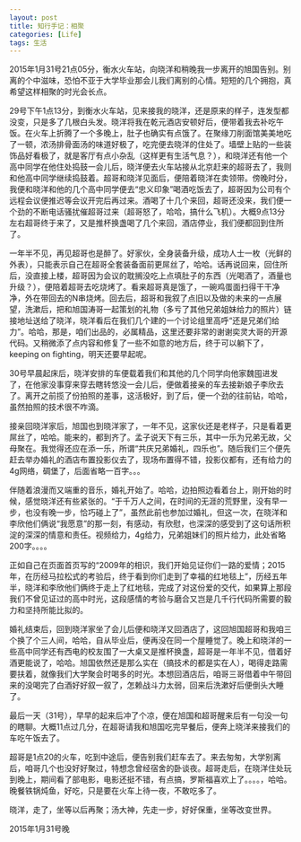 ```yaml
---
layout: post
title: 知行手记：相聚
categories: [Life]
tags: 生活
---
```


2015年1月31号21点05分，衡水火车站，向晓洋和稍晚我一步离开的旭国告别。别离的个中滋味，恐怕不亚于大学毕业那会儿我们离别的心情。短短的几个拥抱，真希望这样相聚的时光会长点。

29号下午1点13分，到衡水火车站，见来接我的晓洋，还是原来的样子，连发型都没变，只是多了几根白头发。晓洋将我在乾元酒店安顿好后，便带着我去补吃午饭。在火车上折腾了一个多晚上，肚子也确实有点饿了。在聚缘刀削面馆美美地吃了一顿，浓汤排骨面汤的味道好极了，吃完便去晓洋的住处了。墙壁上贴的一些装饰品好看极了，就是客厅有点小杂乱（这样更有生活气息？），和晓洋还有他一个高中同学在他住处捣鼓一会儿后，晓洋便去火车站接从北京赶来的超哥去了，我则和他高中同学继续捣鼓着。超哥和晓洋见面后，便陪着晓洋在卖领带。傍晚时分，我便和晓洋和他的几个高中同学便去“忠义印象”喝酒吃饭去了，超哥因为公司有个远程会议便推迟等会议开完后再过来。酒喝了十几个来回，超哥还没来，我们便一个劲的不断电话骚扰催超哥过来（超哥怒了，哈哈，搞什么飞机）。大概9点13分左右超哥终于来了，又是推杯换盏喝了几个来回，酒店停业，我们便都回到住所了。

一年半不见，再见超哥也是醉了。好家伙，全身装备升级，成功人士一枚（光鲜的外表），只能表示自己在超哥全套装备面前更屌丝了，哈哈。话再说回来，回住所后，没直接上楼，超哥因为会议的耽搁没吃上点填肚子的东西（光喝酒了，酒量也升级？），便陪着超哥去吃烧烤了。看来超哥真是饿了，一碗鸡蛋面扫得干干净净，外在带回去的N串烧烤。回去后，超哥和我叙了点旧以及做的未来的一点展望，洗漱后，把和旭国涛哥一起策划的礼物（多亏了其他兄弟姐妹给力的照片）链接地址送给了晓洋，晓洋看后在我们几个建的一个讨论组里高呼“还是兄弟们给力”。哈哈，那是，咱们出品的，必属精品，这里还要非常的谢谢奕灵大哥的开源代码。又稍微添了点内容和修复了一些不如意的地方后，终于可以躺下了，keeping on fighting，明天还要早起呢。

30号早晨起床后，晓洋安排的车便载着我们和其他的几个同学向他家魏囤进发了，在他家没事穿来穿去瞎转悠没一会儿后，便做着接亲的车去接新娘子李欣去了。离开之前揽了份拍照的差事，这活极好，到了后，便一个劲的往前钻，哈哈，虽然拍照的技术很不咋滴。

接亲回晓洋家后，旭国也到晓洋家了，一年不见，这家伙还是老样子，只是看着更屌丝了，哈哈。能来的，都到齐了。孟子说天下有三乐，其中一乐为兄弟无故，父母聚在。我觉得还应在添一乐，所谓“共庆兄弟婚礼，四乐也”。随后我们三个便先赶去举办婚礼的酒店布置投影仪去了，现场布置得不错，投影仪都有，还有给力的4g网络，碉堡了，后面省略一百字。。。

伴随着浪漫而又端重的音乐，婚礼开始了。哈哈，边拍照边看着台上，刚开始的时候，感觉晓洋还有些紧张的。“于千万人之间，在时间的无涯的荒野里，没有早一步，也没有晚一步，恰巧碰上了”，虽然此前也参加过婚礼，但这一次，在晓洋和李欣他们俩说“我愿意”的那一刻，有感动，有欣慰，也深深的感受到了这句话所积淀的深深的情意和责任。视频给力，4g给力，兄弟姐妹们的照片给力，此处省略200字。。。。

正如自己在页面首页写的“2009年的相识，我们开始见证你们一路的爱情；2015年，在历经马拉松式的考验后，终于看到你们走到了幸福的红地毯上”，历经五年半，晓洋和李欣他们俩终于走上了红地毯，完成了对这份爱的交代，如果算上那段我们不曾见证过的高中时光，这段感情的考验与磨合又岂是几千行代码所需要的毅力和坚持所能比拟的。

婚礼结束后，回到晓洋家坐了会儿后便和晓洋又回酒店了，这回旭国超哥和我咱三个换了个三人间，哈哈，自从毕业后，便再没在同一个屋睡觉了。晚上和晓洋的一些高中同学还有西电的校友围了一大桌又是推杯换盏，超哥是一年半不见，借着好酒更能说了，哈哈。旭国依然还是那么实在（搞技术的都是实在人），喝得走路需要扶着，就像我们大学聚会时喝多的时光。本想回酒店后，咱哥三哥借着中午带回来的没喝完了白酒好好叙一叙了，怎赖战斗力太弱，回来后洗漱好后便倒头大睡了。

最后一天（31号），早早的起来后冲了个凉，便在旭国和超哥醒来后有一句没一句的瞎聊。大概11点过几分，在超哥请我和旭国吃完早餐后，便奔上晓洋来接我们的车吃午饭去了。

超哥是1点20的火车，吃到中途后，便告别我们赶车去了。来去匆匆，大学别离后，咱哥几个也没好好聚过，特想念曾经宿舍的卧谈夜。超哥走后，在晓洋住处玩到晚上，期间看了部电影，电影还挺不错，有点搞，罗斯福喜欢上了。。。。，哈哈。晚餐铁锅炖鱼，好吃，只是要在火车上待一夜，不敢吃多了。

晓洋，走了，坐等以后再聚；汤大神，先走一步，好好保重，坐等改变世界。

2015年1月31号晚

